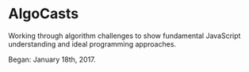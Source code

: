 # AlgoCasts
Working through algorithm challenges to show fundamental JavaScript understanding and ideal programming approaches.

Began: January 18th, 2017.